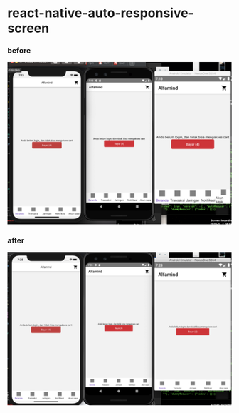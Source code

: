# react-native-auto-responsive-screen

### before
![alt text](https://github.com/UADACID/react-native-auto-responsive-screen/blob/master/before.png)

### after
![alt text](https://github.com/UADACID/react-native-auto-responsive-screen/blob/master/after.png)
